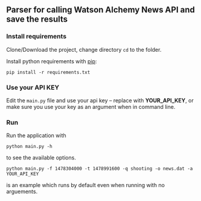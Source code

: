 ## Parser for calling Watson Alchemy News API and save the results

### Install requirements
Clone/Download the project, change directory `cd` to the folder.

Install python requirements with [pip]():

```
pip install -r requirements.txt
```

### Use your API KEY

Edit the `main.py` file and use your api key – replace with __YOUR_API_KEY__, or make sure you use your key as an argument when in command line.

### Run

Run the application with 
```
python main.py -h
```

to see the available options.

```
python main.py -f 1478304000 -t 1478991600 -q shooting -o news.dat -a YOUR_API_KEY
```
is an example which runs by default even when running with no arguements.


